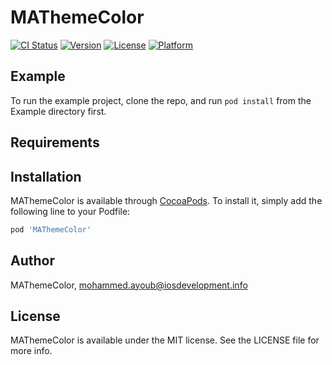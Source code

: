 # MAThemeColor

[![CI Status](http://img.shields.io/travis/MAThemeColor/MAThemeColor.svg?style=flat)](https://travis-ci.org/MAThemeColor/MAThemeColor)
[![Version](https://img.shields.io/cocoapods/v/MAThemeColor.svg?style=flat)](http://cocoapods.org/pods/MAThemeColor)
[![License](https://img.shields.io/cocoapods/l/MAThemeColor.svg?style=flat)](http://cocoapods.org/pods/MAThemeColor)
[![Platform](https://img.shields.io/cocoapods/p/MAThemeColor.svg?style=flat)](http://cocoapods.org/pods/MAThemeColor)

## Example

To run the example project, clone the repo, and run `pod install` from the Example directory first.

## Requirements

## Installation

MAThemeColor is available through [CocoaPods](http://cocoapods.org). To install
it, simply add the following line to your Podfile:

```ruby
pod 'MAThemeColor'
```

## Author

MAThemeColor, mohammed.ayoub@iosdevelopment.info

## License

MAThemeColor is available under the MIT license. See the LICENSE file for more info.
